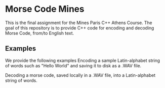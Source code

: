 # Morse Code Mines 
This is the final assignment for the Mines Paris C++ Athens Course.
The goal of this repository is to provide C++ code for encoding and decoding Morse Code, from/to English text. 


## Examples 
We provide the following examples
Encoding a sample Latin-alphabet string of words such as "Hello World" and saving it to disk as a .WAV file.


Decoding a morse code, saved locally in a .WAV file, into a Latin-alphabet string of words. 

